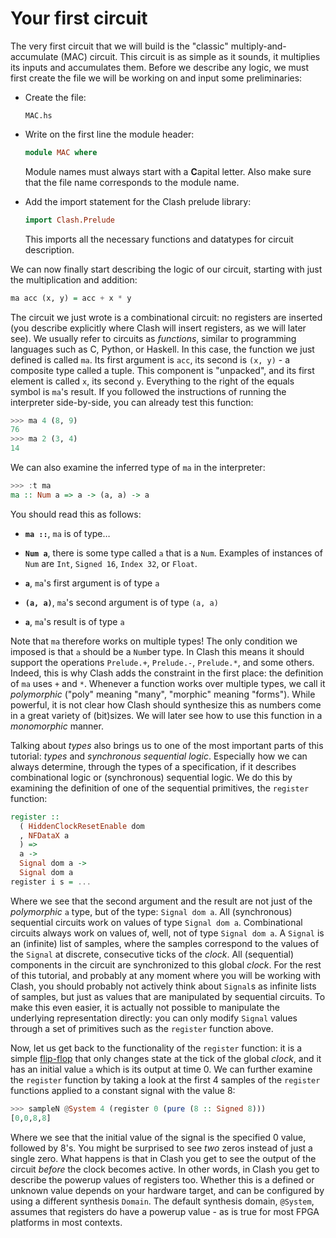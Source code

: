 # Your first circuit

The very first circuit that we will build is the "classic" multiply-and-accumulate (MAC) circuit.
This circuit is as simple as it sounds, it multiplies its inputs and accumulates them.
Before we describe any logic, we must first create the file we will be working on and input some preliminaries:

* Create the file:

    ```
    MAC.hs
    ```

* Write on the first line the module header:

    ``` haskell
    module MAC where
    ```

    Module names must always start with a **C**apital letter.
    Also make sure that the file name corresponds to the module name.

* Add the import statement for the Clash prelude library:

    ``` haskell
    import Clash.Prelude
    ```

    This imports all the necessary functions and datatypes for circuit description.

We can now finally start describing the logic of our circuit, starting with just the multiplication and addition:

``` haskell
ma acc (x, y) = acc + x * y
```

The circuit we just wrote is a combinational circuit: no registers are inserted (you describe explicitly where Clash will insert registers, as we will later see).
We usually refer to circuits as *functions*, similar to programming languages such as C, Python, or Haskell.
In this case, the function we just defined is called `ma`.
Its first argument is `acc`, its second is `(x, y)` - a composite type called a tuple.
This component is "unpacked", and its first element is called `x`, its second `y`.
Everything to the right of the equals symbol is `ma`'s result.
If you followed the instructions of running the interpreter side-by-side, you can already test this function:

``` haskell
>>> ma 4 (8, 9)
76
>>> ma 2 (3, 4)
14
```

We can also examine the inferred type of `ma` in the interpreter:

``` haskell
>>> :t ma
ma :: Num a => a -> (a, a) -> a
```

You should read this as follows:

 * **`ma ::`**, `ma` is of type&hellip;

* **`Num a`**, there is some type called `a` that is a `Num`.
    Examples of instances of `Num` are `Int`, `Signed 16`, `Index 32`, or `Float`.

 * **`a`**, `ma`'s first argument is of type `a`

 * **`(a, a)`**, `ma`'s second argument is of type `(a, a)`

 * **`a`**, `ma`'s result is of type `a`

Note that `ma` therefore works on multiple types!
The only condition we imposed is that `a` should be a `Num`ber type.
In Clash this means it should support the operations `Prelude.+`, `Prelude.-`, `Prelude.*`, and some others.
Indeed, this is why Clash adds the constraint in the first place: the definition of `ma` uses `+` and `*`.
Whenever a function works over multiple types, we call it *polymorphic* ("poly" meaning "many", "morphic" meaning "forms").
While powerful, it is not clear how Clash should synthesize this as numbers come in a great variety of (bit)sizes.
We will later see how to use this function in a *monomorphic* manner.

Talking about *types* also brings us to one of the most important parts of this tutorial: *types* and *synchronous sequential logic*.
Especially how we can always determine, through the types of a specification, if it describes combinational logic or (synchronous) sequential logic.
We do this by examining the definition of one of the sequential primitives, the `register` function:

``` haskell
register ::
  ( HiddenClockResetEnable dom
  , NFDataX a
  ) =>
  a ->
  Signal dom a ->
  Signal dom a
register i s = ...
```

Where we see that the second argument and the result are not just of the *polymorphic* `a` type, but of the type: `Signal dom a`.
All (synchronous) sequential circuits work on values of type `Signal dom a`.
Combinational circuits always work on values of, well, not of type `Signal dom a`.
A `Signal` is an (infinite) list of samples, where the samples correspond to the values of the `Signal` at discrete, consecutive ticks of the *clock*.
All (sequential) components in the circuit are synchronized to this global *clock*.
For the rest of this tutorial, and probably at any moment where you will be working with Clash, you should probably not actively think about `Signal`s as infinite lists of samples, but just as values that are manipulated by sequential circuits.
To make this even easier, it is actually not possible to manipulate the underlying representation directly: you can only modify `Signal` values through a set of primitives such as the `register` function above.

Now, let us get back to the functionality of the `register` function: it is a simple [flip-flop](https://en.wikipedia.org/wiki/Flip-flop_\(electronics\)) that only changes state at the tick of the global *clock*, and it has an initial value `a` which is its output at time 0.
We can further examine the `register` function by taking a look at the first 4 samples of the `register` functions applied to a constant signal with the value 8:

```haskell
>>> sampleN @System 4 (register 0 (pure (8 :: Signed 8)))
[0,0,8,8]
```

Where we see that the initial value of the signal is the specified 0 value, followed by 8's.
You might be surprised to see *two* zeros instead of just a single zero.
What happens is that in Clash you get to see the output of the circuit *before* the clock becomes active.
In other words, in Clash you get to describe the powerup values of registers too.
Whether this is a defined or unknown value depends on your hardware target, and can be configured by using a different synthesis `Domain`.
The default synthesis domain, `@System`, assumes that registers do have a powerup value - as is true for most FPGA platforms in most contexts.
